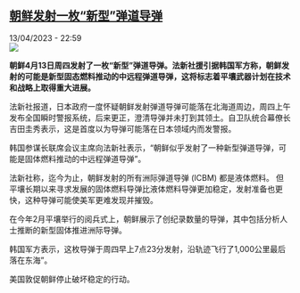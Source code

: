 <!--1681420504000-->
[朝鲜发射一枚“新型”弹道导弹](https://www.rfi.fr/cn/%E4%B8%AD%E5%9B%BD/20230413-%E6%9C%9D%E9%B2%9C%E5%8F%91%E5%B0%84%E4%B8%80%E6%9E%9A-%E6%96%B0%E5%9E%8B-%E5%BC%B9%E9%81%93%E5%AF%BC%E5%BC%B9)
------

<div>13/04/2023 - 22:59</div><img src="https://s.rfi.fr/media/display/1cdbaeba-da3e-11ed-8958-005056a90284/w:1280/p:16x9/2023-04-05T232802Z_857751036_RC2LXZ9WIDYU_RTRMADP_3_NORTHKOREA-MISSILES.JPG"><p><strong>朝鲜4月13日周四发射了一枚“新型”弹道导弹。法新社援引据韩国军方称，朝鲜发射的可能是新型固态燃料推动的中远程弹道导弹，这将标志着平壤武器计划在技术和战略上取得重大进展。                    </strong></p><div><p>法新社报道，日本政府一度怀疑朝鲜发射弹道导弹可能落在北海道周边，周四上午发布全国瞬时警报系统，后来更正，澄清导弹并未打到其领土。自卫队统合幕僚长吉田圭秀表示，这是首度以为导弹可能落在日本领域内而发警报。</p><p>韩国参谋长联席会议主席向法新社表示，“朝鲜似乎发射了一种新型弹道导弹，可能是固体燃料推动的中远程弹道导弹”。</p><p>法新社称，迄今为止，朝鲜发射的所有洲际弹道导弹 (ICBM) 都是液体燃料。 但平壤长期以来寻求发展的固体燃料导弹比液体燃料导弹更加稳定，发射准备也更快，这种导弹可能使美军更难发现并摧毁。</p><p>在今年2月平壤举行的阅兵式上，朝鲜展示了创纪录数量的导弹，其中包括分析人士推断的新型固体推进洲际导弹。</p><p>韩国军方表示，这枚导弹于周四早上7点23分发射，沿轨迹飞行了1,000公里最后落在东海”。</p><p>美国敦促朝鲜停止破坏稳定的行动。</p><div data-selfpromo-newsletter></div><div data-selfpromo-app></div></div>
